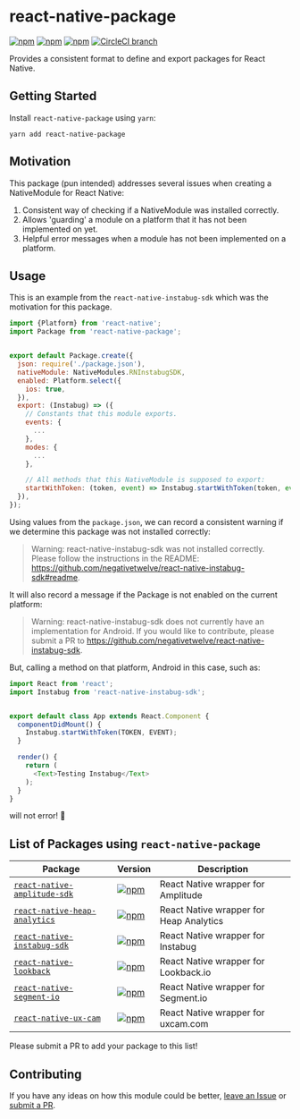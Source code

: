 # react-native-package

[![npm](https://img.shields.io/npm/v/react-native-package.svg)](https://www.npmjs.com/package/react-native-package)
[![npm](https://img.shields.io/npm/dt/react-native-package.svg)](https://www.npmjs.com/package/react-native-package)
[![npm](https://img.shields.io/npm/l/react-native-package.svg)](https://github.com/negativetwelve/react-native-package/blob/master/LICENSE)
[![CircleCI branch](https://img.shields.io/circleci/project/github/negativetwelve/react-native-package/master.svg)](https://circleci.com/gh/negativetwelve/react-native-package)

Provides a consistent format to define and export packages for React Native.

## Getting Started

Install `react-native-package` using `yarn`:

```shell
yarn add react-native-package
```

## Motivation

This package (pun intended) addresses several issues when creating a NativeModule for React Native:

1. Consistent way of checking if a NativeModule was installed correctly.
2. Allows 'guarding' a module on a platform that it has not been implemented on yet.
3. Helpful error messages when a module has not been implemented on a platform.

## Usage

This is an example from the `react-native-instabug-sdk` which was the motivation for this package.

```javascript
import {Platform} from 'react-native';
import Package from 'react-native-package';


export default Package.create({
  json: require('./package.json'),
  nativeModule: NativeModules.RNInstabugSDK,
  enabled: Platform.select({
    ios: true,
  }),
  export: (Instabug) => ({
    // Constants that this module exports.
    events: {
      ...
    },
    modes: {
      ...
    },

    // All methods that this NativeModule is supposed to export:
    startWithToken: (token, event) => Instabug.startWithToken(token, event),
  }),
});
```

Using values from the `package.json`, we can record a consistent warning if we determine this package was not installed correctly:

> Warning: react-native-instabug-sdk was not installed correctly. Please follow the instructions in the README: https://github.com/negativetwelve/react-native-instabug-sdk#readme.

It will also record a message if the Package is not enabled on the current platform:

> Warning: react-native-instabug-sdk does not currently have an implementation for Android. If you would like to contribute, please submit a PR to https://github.com/negativetwelve/react-native-instabug-sdk.

But, calling a method on that platform, Android in this case, such as:

```javascript
import React from 'react';
import Instabug from 'react-native-instabug-sdk';


export default class App extends React.Component {
  componentDidMount() {
    Instabug.startWithToken(TOKEN, EVENT);
  }

  render() {
    return (
      <Text>Testing Instabug</Text>
    );
  }
}
```

will not error! :tada:

## List of Packages using `react-native-package`

| Package | Version | Description |
|---------|---------| ------------|
| [`react-native-amplitude-sdk`](https://github.com/negativetwelve/react-native-amplitude-sdk) | [![npm](https://img.shields.io/npm/v/react-native-amplitude-sdk.svg)](https://www.npmjs.com/package/react-native-amplitude-sdk) | React Native wrapper for Amplitude |
| [`react-native-heap-analytics`](https://github.com/negativetwelve/react-native-heap-analytics) | [![npm](https://img.shields.io/npm/v/react-native-heap-analytics.svg)](https://www.npmjs.com/package/react-native-heap-analytics) | React Native wrapper for Heap Analytics |
| [`react-native-instabug-sdk`](https://github.com/negativetwelve/react-native-instabug-sdk) | [![npm](https://img.shields.io/npm/v/react-native-instabug-sdk.svg)](https://www.npmjs.com/package/react-native-instabug-sdk) | React Native wrapper for Instabug |
| [`react-native-lookback`](https://github.com/negativetwelve/react-native-lookback) | [![npm](https://img.shields.io/npm/v/react-native-lookback.svg)](https://www.npmjs.com/package/react-native-lookback) | React Native wrapper for Lookback.io |
| [`react-native-segment-io`](https://github.com/negativetwelve/react-native-segment-io) | [![npm](https://img.shields.io/npm/v/react-native-segment-io.svg)](https://www.npmjs.com/package/react-native-segment-io) | React Native wrapper for Segment.io |
| [`react-native-ux-cam`](https://github.com/negativetwelve/react-native-ux-cam) | [![npm](https://img.shields.io/npm/v/react-native-ux-cam.svg)](https://www.npmjs.com/package/react-native-ux-cam) | React Native wrapper for uxcam.com |

Please submit a PR to add your package to this list!

## Contributing

If you have any ideas on how this module could be better, [leave an Issue](https://github.com/negativetwelve/react-native-package/issues) or [submit a PR](https://github.com/negativetwelve/react-native-package/pulls).
